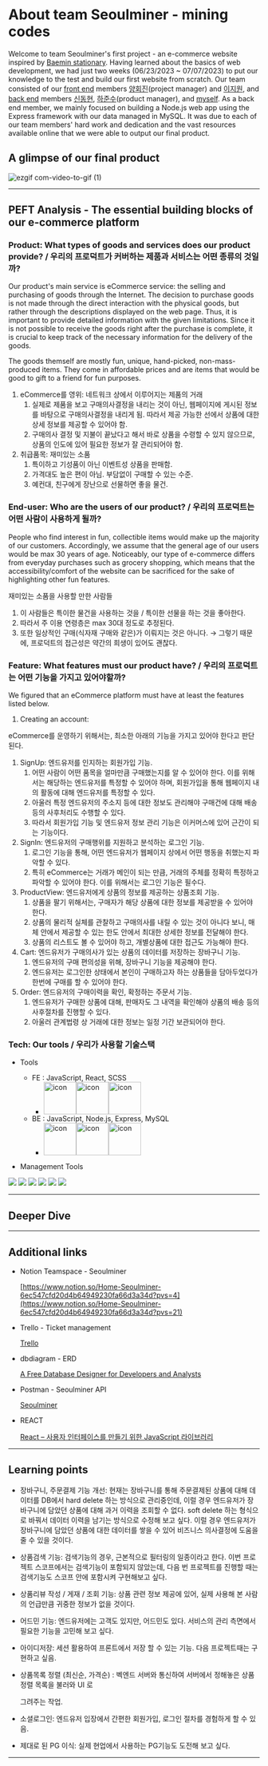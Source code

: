 # **About team Seoulminer - mining codes**

Welcome to team Seoulminer's first project - an e-commerce website inspired by [Baemin stationary](https://brandstore.baemin.com/). Having  learned about the basics of web development, we had just two weeks (06/23/2023 ~ 07/07/2023) to put our knowledge to the test and build our first website from scratch. Our team consisted of our [front end](https://github.com/wecode-bootcamp-korea/47-1st-seoulminer-frontend) members [양회진](https://github.com/hjyang369)(project manager) and [이지원](https://github.com/jiwon614118), and [back end](https://github.com/wecode-bootcamp-korea/47-1st-seoulminer-backend) members [신동현](https://github.com/donghyeun02), [하준수](https://github.com/joonsooha123)(product manager), and [myself](https://github.com/lchoe24). As a back end member, we mainly focused on building a Node.js web app using the Express framework with our data managed in MySQL. It was due to each of our team members' hard work and dedication and the vast resources available online that we were able to output our final product. 

## A glimpse of our final product

![ezgif com-video-to-gif (1)](https://github.com/lchoe24/ecommerce-demo-website/assets/91116770/1ece1383-fb30-4d31-b2ae-ce741e4e63cd)

---

## PEFT Analysis - The essential building blocks of our e-commerce platform

### Product: What types of goods and services does our product provide? / 우리의 프로덕트가 커버하는 제품과 서비스는 어떤 종류의 것일까?

Our product's main service is eCommerce service: the selling and purchasing of goods through the Internet. The decision to purchase goods is not made through the direct interaction with the physical goods, but rather through the descriptions displayed on the web page. Thus, it is important to provide detailed information with the given limitations. Since it is not possible to receive the goods right after the purchase is complete, it is crucial to keep track of the necessary information for the delivery of the goods.

The goods themself are mostly fun, unique, hand-picked, non-mass-produced items. They come in affordable prices and are items that would be good to gift to a friend for fun purposes.
       
1. eCommerce를 영위: 네트워크 상에서 이루어지는 제품의 거래
    1. 실제로 제품을 보고 구매의사결정을 내리는 것이 아닌, 웹페이지에 게시된 정보를 바탕으로 구매의사결정을 내리게 됨. 따라서 제공 가능한 선에서 상품에 대한 상세 정보를 제공할 수 있어야 함.
    2. 구매의사 결정 및 지불이 끝났다고 해서 바로 상품을 수령할 수 있지 않으므로, 상품의 인도에 있어 필요한 정보가 잘 관리되어야 함.
2. 취급품목: 재미있는 소품
    1. 특이하고 기성품이 아닌 이벤트성 상품을 판매함.
    2. 가격대도 높은 편이 아님. 부담없이 구매할 수 있는 수준.
    3. 예컨대, 친구에게 장난으로 선물하면 좋을 물건.

### End-user: Who are the users of our product? / 우리의 프로덕트는 어떤 사람이 사용하게 될까? 

People who find interest in fun, collectible items would make up the majority of our customers. Accordingly, we assume that the general age of our users would be max 30 years of age. Noticeably, our type of e-commerce differs from everyday purchases such as grocery shopping, which means that the accessibility/comfort of the website can be sacrificed for the sake of highlighting other fun features.
    
재미있는 소품을 사용할 만한 사람들
1. 이 사람들은 특이한 물건을 사용하는 것을 / 특이한 선물을 하는 것을 좋아한다. 
2. 따라서 주 이용 연령층은 max 30대 정도로 추정된다.
3. 또한 일상적인 구매(식자재 구매와 같은)가 이뤄지는 것은 아니다.
    → 그렇기 때문에, 프로덕트의 접근성은 약간의 희생이 있어도 괜찮다.
   
### Feature: What features must our product have? / 우리의 프로덕트는 어떤 기능을 가지고 있어야할까?

We figured that an eCommerce platform must have at least the features listed below.
1. Creating an account: 

eCommerce를 운영하기 위해서는, 최소한 아래의 기능을 가지고 있어야 한다고 판단된다.

1. SignUp: 엔드유저를 인지하는 회원가입 기능.
    1. 어떤 사람이 어떤 품목을 얼마만큼 구매했는지를 알 수 있어야 한다. 이를 위해서는 해당하는 엔드유저를 특정할 수 있어야 하며, 회원가입을 통해 웹페이지 내의 활동에 대해 엔드유저를 특정할 수 있다.
    2. 아울러 특정 엔드유저의 주소지 등에 대한 정보도 관리해야 구매건에 대해 배송등의 사후처리도 수행할 수 있다.
    3. 따라서 회원가입 기능 및 엔드유저 정보 관리 기능은 이커머스에 있어 근간이 되는 기능이다.
2. SignIn: 엔드유저의 구매행위를 지원하고 분석하는 로그인 기능.
    1. 로그인 기능을 통해, 어떤 엔드유저가 웹페이지 상에서 어떤 행동을 취했는지 파악할 수 있다.
    2. 특히 eCommerce는 거래가 메인이 되는 만큼, 거래의 주체를 정확히 특정하고 파악할 수 있어야 한다. 이를 위해서는 로그인 기능은 필수다.
3. ProductView: 엔드유저에게 상품의 정보를 제공하는 상품조회 기능.
    1. 상품을 팔기 위해서는, 구매자가 해당 상품에 대한 정보를 제공받을 수 있어야 한다.
    2. 상품의 물리적 실체를 관찰하고 구매의사를 내릴 수 있는 것이 아니다 보니, 매체 안에서 제공할 수 있는 한도 안에서 최대한 상세한 정보를 전달해야 한다. 
    3. 상품의 리스트도 볼 수 있어야 하고, 개별상품에 대한 접근도 가능해야 한다.
4. Cart: 엔드유저가 구매의사가 있는 상품의 데이터를 저장하는 장바구니 기능.
    1. 엔드유저의 구매 편의성을 위해, 장바구니 기능을 제공해야 한다.
    2. 엔드유저는 로그인한 상태에서 본인이 구매하고자 하는 상품들을 담아두었다가 한번에 구매를 할 수 있어야 한다.
5. Order: 엔드유저의 구매이력을 확인, 확정하는 주문서 기능.
    1. 엔드유저가 구매한 상품에 대해, 판매자도 그 내역을 확인해야 상품의 배송 등의 사후절차를 진행할 수 있다.
    2. 아울러 관계법령 상 거래에 대한 정보는 일정 기간 보관되어야 한다.

### Tech: Our tools / 우리가 사용할 기술스택

- Tools
    - FE : JavaScript, React, SCSS
        - <div style="display: flex; align-items: flex-start;"><img src="https://techstack-generator.vercel.app/js-icon.svg" alt="icon" width="65" height="65" /><img src="https://techstack-generator.vercel.app/react-icon.svg" alt="icon" width="65" height="65" /><img src="https://techstack-generator.vercel.app/sass-icon.svg" alt="icon" width="65" height="65" /></div>
    - BE : JavaScript, Node.js, Express, MySQL
        - <div style="display: flex; align-items: flex-start;"><img src="https://techstack-generator.vercel.app/js-icon.svg" alt="icon" width="65" height="65" /><img src="https://techstack-generator.vercel.app/nginx-icon.svg" alt="icon" width="65" height="65" /><img src="https://techstack-generator.vercel.app/mysql-icon.svg" alt="icon" width="65" height="65" /></div>
        
- Management Tools


<div>
<img src="https://img.shields.io/badge/Git-F05032?style=flat&logo=Git&logoColor=white"/>
<img src="https://img.shields.io/badge/GitHub-181717?style=flat&logo=GitHub&logoColor=white"/>
<img src="https://img.shields.io/badge/Slack-4A154B?style=flat&logo=Slack&logoColor=white"/>
<img src="https://img.shields.io/badge/Trello-0052CC?style=flat&logo=Trello&logoColor=white"/>
<img src="https://img.shields.io/badge/Notion-000000?style=flat&logo=Notion&logoColor=white"/>
<img src="https://img.shields.io/badge/VSCode-007ACC?style=flat&logo=Visual Studio Code&logoColor=white"/>
</div>


---

## Deeper Dive

---

## Additional links

- Notion Teamspace - Seoulminer
    
    [https://www.notion.so/Home-Seoulminer-6ec547cfd20d4b64949230fa66d3a34d?pvs=4](https://www.notion.so/Home-Seoulminer-6ec547cfd20d4b64949230fa66d3a34d?pvs=21)
    
- Trello - Ticket management
    
    [Trello](https://trello.com/b/UuPuThmi/teamseoulminer)
    
- dbdiagram - ERD
    
    [A Free Database Designer for Developers and Analysts](https://dbdiagram.io/d/6498e51a02bd1c4a5e0b0349)
    
- Postman - Seoulminer API
    
    [Seoulminer](https://documenter.getpostman.com/view/27927438/2s93zFXeiA)
    
- REACT
    
    [React – 사용자 인터페이스를 만들기 위한 JavaScript 라이브러리](https://ko.legacy.reactjs.org/)
    

---

## Learning points 
- 장바구니, 주문결제 기능 개선: 현재는 장바구니를 통해 주문결제된 상품에 대해 데이터를 DB에서 hard delete 하는 방식으로 관리중인데, 이럴 경우 엔드유저가 장바구니에 담았던 상품에 대해 과거 이력을 조회할 수 없다. soft delete 하는 형식으로 바꿔서 데이터 이력을 남기는 방식으로 수정해 보고 싶다. 이럴 경우 엔드유저가 장바구니에 담았던 상품에 대한 데이터를 쌓을 수 있어 비즈니스 의사결정에 도움을 줄 수 있을 것이다.
- 상품검색 기능: 검색기능의 경우, 근본적으로 필터링의 일종이라고 한다. 이번 프로젝트 스코프에서는 검색기능이 포함되지 않았는데, 다음 번 프로젝트를 진행할 때는 검색기능도 스코프 안에 포함시켜 구현해보고 싶다.
- 상품리뷰 작성 / 게재 / 조회 기능: 상품 관련 정보 제공에 있어, 실제 사용해 본 사람의 언급만큼 귀중한 정보가 없을 것이다.
- 어드민 기능: 엔드유저에는 고객도 있지만, 어드민도 있다. 서비스의 관리 측면에서 필요한 기능을 고민해 보고 싶다.
- 아이디저장: 세션 활용하여 프론트에서 저장 할 수 있는 기능. 다음 프로젝트때는 구현하고 싶음.
- 상품목록 정렬 (최신순, 가격순) : 벡엔드 서버와 통신하여 서버에서 정해놓은 상품 정렬 목록을 불러와 UI 로
    
    그려주는 작업.
    
- 소셜로그인: 엔드유저 입장에서 간편한 회원가입, 로그인 절차를 경험하게 할 수 있음.
- 제대로 된 PG 이식: 실제 현업에서 사용하는 PG기능도 도전해 보고 싶다.

---

